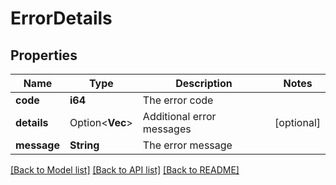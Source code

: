# ErrorDetails

## Properties

Name | Type | Description | Notes
------------ | ------------- | ------------- | -------------
**code** | **i64** | The error code | 
**details** | Option<**Vec<String>**> | Additional error messages | [optional]
**message** | **String** | The error message | 

[[Back to Model list]](../README.md#documentation-for-models) [[Back to API list]](../README.md#documentation-for-api-endpoints) [[Back to README]](../README.md)



